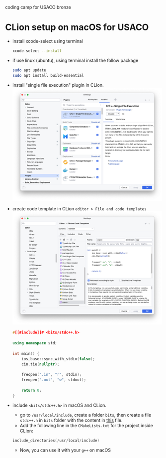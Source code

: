 coding camp for USACO bronze

# CLion setup on macOS for USACO

* install xcode-select using terminal
  ```bash
  xcode-select --install
  ```
* if use linux (ubuntu), using terminal install the follow package
  ```bash
  sudo apt update
  sudo apt install build-essential
  ```  
* install "single file execution" plugin in CLion.
    ![plugin](doc/images/single_file_plugin.png)
* create code template in CLion `editor > File and code templates`
    ![template](doc/images/code_template.png)

    ```c++
    #[[#include]]# <bits/stdc++.h>

    using namespace std;

    int main() {
        ios_base::sync_with_stdio(false);
        cin.tie(nullptr);

        freopen(".in", "r", stdin);
        freopen(".out", "w", stdout);

        return 0;
    }
    ```
* include `<bits/stdc++.h>` in macOS and CLion.   
    * go to `/usr/local/include`, create a folder `bits`, then create a file `stdc++.h` in `bits` folder with the content in [this](https://gist.githubusercontent.com/reza-ryte-club/97c39f35dab0c45a5d924dd9e50c445f/raw/47ecad34033f986b0972cdbf4636e22f838a1313/stdc++.h) file.    
    * Add the following line in the `CMakeLists.txt` for the project inside CLion: 
    ```c++
    include_directories(/usr/local/include)
    ```
    * Now, you can use it with your `g++` on macOS


